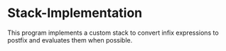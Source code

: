 # Stack-Implementation
This program implements a custom stack to convert infix expressions to postfix and evaluates them when possible.
